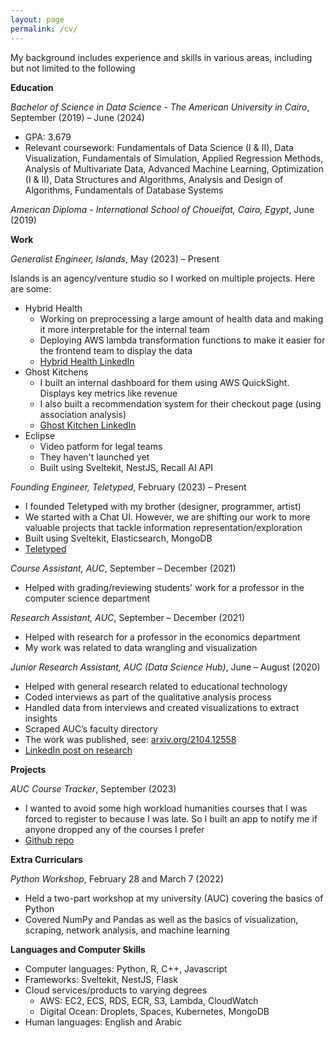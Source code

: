 ```yaml
---
layout: page
permalink: /cv/
---
```


My background includes experience and skills in various areas, including but not limited to the following

**Education**

_Bachelor of Science in Data Science - The American University in Cairo_, September (2019) – June (2024)

- GPA: 3.679
- Relevant coursework: Fundamentals of Data Science (I & II), Data Visualization, Fundamentals of Simulation, Applied Regression Methods, Analysis of Multivariate Data, Advanced Machine Learning, Optimization (I & II), Data Structures and Algorithms, Analysis and Design of Algorithms, Fundamentals of Database Systems

_American Diploma - International School of Choueifat, Cairo, Egypt_, June (2019)

**Work**

_Generalist Engineer, Islands_, May (2023) – Present

Islands is an agency/venture studio so I worked on multiple projects. Here are some:

- Hybrid Health
  - Working on preprocessing a large amount of health data and making it more interpretable for the internal team
  - Deploying AWS lambda transformation functions to make it easier for the frontend team to display the data
  - [Hybrid Health LinkedIn](https://www.linkedin.com/company/joinhybridhealth/)
- Ghost Kitchens
  - I built an internal dashboard for them using AWS QuickSight. Displays key metrics like revenue
  - I also built a recommendation system for their checkout page (using association analysis)
  - [Ghost Kitchen LinkedIn](https://www.linkedin.com/company/ghost-kitchen-brands/)
- Eclipse
  - Video patform for legal teams
  - They haven't launched yet
  - Built using Sveltekit, NestJS, Recall AI API

_Founding Engineer, Teletyped_, February (2023) – Present

- I founded Teletyped with my brother (designer, programmer, artist)
- We started with a Chat UI. However, we are shifting our work to more valuable projects that tackle information representation/exploration
- Built using Sveltekit, Elasticsearch, MongoDB
- [Teletyped](https://teletyped.com)

_Course Assistant, AUC_, September – December (2021)

- Helped with grading/reviewing students' work for a professor in the computer science department

_Research Assistant, AUC_, September – December (2021)

- Helped with research for a professor in the economics department
- My work was related to data wrangling and visualization

_Junior Research Assistant, AUC (Data Science Hub)_, June – August (2020)

- Helped with general research related to educational technology
- Coded interviews as part of the qualitative analysis process
- Handled data from interviews and created visualizations to extract insights
- Scraped AUC’s faculty directory
- The work was published, see: [arxiv.org/2104.12558](https://arxiv.org/pdf/2104.12558)
- [LinkedIn post on research](https://www.linkedin.com/posts/dsresearchhub_so-what-is-edupal-it-is-a-smart-knowledge-based-activity-6810930802075959296-STGf/)

**Projects**

_AUC Course Tracker_, September (2023)

- I wanted to avoid some high workload humanities courses that I was forced to register to because I was late. So I built an app to notify me if anyone dropped any of the courses I prefer
- [Github repo](https://github.com/yehiaabdelm/auc-course-tracker)

**Extra Curriculars**

_Python Workshop_, February 28 and March 7 (2022)

- Held a two-part workshop at my university (AUC) covering the basics of Python
- Covered NumPy and Pandas as well as the basics of visualization, scraping, network analysis, and machine learning

**Languages and Computer Skills**

- Computer languages: Python, R, C++, Javascript
- Frameworks: Sveltekit, NestJS, Flask
- Cloud services/products to varying degrees
  - AWS: EC2, ECS, RDS, ECR, S3, Lambda, CloudWatch
  - Digital Ocean: Droplets, Spaces, Kubernetes, MongoDB
- Human languages: English and Arabic
